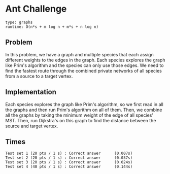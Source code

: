 # Ant Challenge

```
type: graphs
runtime: O(n*s + m log n + m*s + n log n)
```

## Problem

In this problem, we have a graph and multiple species that each assign different
weights to the edges in the graph. Each species explores the graph like Prim's
algorithm and the species can only use those edges. We need to find the fastest
route through the combined private networks of all species from a source to a
target vertex.

## Implementation

Each species explores the graph like Prim's algorithm, so we first read in all
the graphs and then run Prim's algorithm on all of them. Then, we combine all
the graphs by taking the minimum weight of the edge of all species' MST. Then,
run Dijkstra's on this graph to find the distance between the source and target
vertex.

## Times

```
Test set 1 (20 pts / 1 s) : Correct answer      (0.007s)
Test set 2 (20 pts / 1 s) : Correct answer      (0.037s)
Test set 3 (20 pts / 1 s) : Correct answer      (0.024s)
Test set 4 (40 pts / 1 s) : Correct answer      (0.144s)
```
